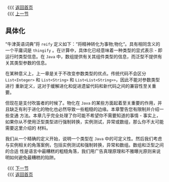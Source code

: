 《《《 [返回首页](../README.md)       <br/>
《《《 [上一节](../ch05/05_Conclusions.md)

## 具体化

“牛津英语词典”将 `reify` 定义如下：“将精神转化为事物;物化“。具有相同含义的一个平庸词是 `thingify` 。在计算中，具体化已经意味着一种类型的显式表示 - 即
运行时类型信息。在 `Java` 中，数组提供有关其组件类型的信息，而泛型不提供有关其类型参数的信息。

在某种意义上，上一章是关于不改变参数类型的优点。传统代码不会区分 `List<Integer>` 和 `List<String>` 和 `List<List<String>>`，因此不能对参数类型进行
重新定义，这对于缓解进化和促进遗留代码和新代码之间的兼容性至关重要。

但现在是支付吹笛者的时候了。物化在 `Java` 的某些方面起着至关重要的作用，并且缺乏有利于进化的物化也必然导致一些粗糙的边缘。本章警告您有限制并介绍一些变通
方法。本章几乎完全处理了你可能不希望你不需要知道的事情 - 事实上，如果你从不使用泛型类型进行强制转换，实例测试，异常或数组，那么你不太可能需要这里介绍的
材料。

我们从一个精确的定义开始，说明一个类型在 `Java` 中的可定义性。然后我们考虑与实例相关的角落案例，包括实例测试和强制转换，异常和数组。数组和泛型之间的合适
性是语言中最糟糕的粗糙角落，我们用广告真理原理和不雅曝光原则来说明如何避免最糟糕的陷阱。

《《《 [下一节](01_Reifiable_Types.md)      <br/>
《《《 [返回首页](../README.md)
